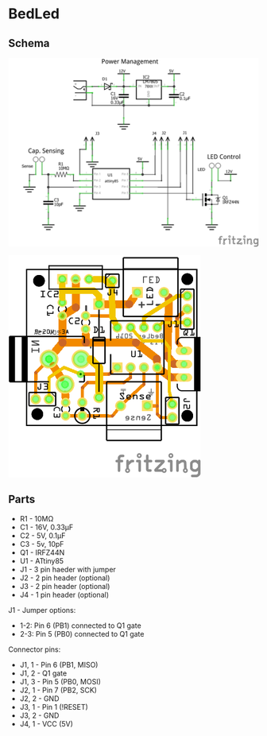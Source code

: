# BedLed

## Schema
![Schema](schema/BedLed_schem.png)

![PCB](schema/BedLed_pcb.png)

## Parts
- R1 - 10MΩ
- C1 - 16V, 0.33µF
- C2 - 5V, 0.1µF
- C3 - 5v, 10pF
- Q1 - IRFZ44N
- U1 - ATtiny85
- J1 - 3 pin haeder with jumper
- J2 - 2 pin header (optional)
- J3 - 2 pin header (optional)
- J4 - 1 pin header (optional)

J1 - Jumper options:
- 1-2: Pin 6 (PB1) connected to Q1 gate
- 2-3: Pin 5 (PB0) connected to Q1 gate

Connector pins:
- J1, 1 - Pin 6 (PB1, MISO)
- J1, 2 - Q1 gate
- J1, 3 - Pin 5 (PB0, MOSI)
- J2, 1 - Pin 7 (PB2, SCK)
- J2, 2 - GND
- J3, 1 - Pin 1 (!RESET)
- J3, 2 - GND
- J4, 1 - VCC (5V)
